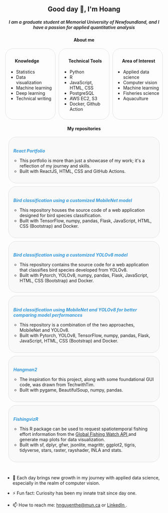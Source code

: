 <h2 align="center">Good day 👋, I'm Hoang</h2>
<h5 align="center" style="font-weight: 600;"> I am a graduate student at Memorial University of Newfoundland, and I have a passion for applied quantitative analysis</h5>

<h4 align="center">About me</h4>

<!-- Main card container -->
<div style="display: flex; justify-content: space-between;">

  <!-- Left card: Knowledge -->
  <div style="flex: 1; padding: 10px; border: 1px solid #ddd; border-radius: 25px; margin-right: 10px;">
    <h4 style="padding-left:20px">Knowledge</h4>
    <ul>
      <li>Statistics</li>
      <li>Data visualization</li>
      <li>Machine learning</li>
      <li>Deep learning</li>
      <li>Technical writing</li>
    </ul>
  </div>

  <!-- Middle card: Technical Tools -->
  <div style="flex: 1; padding: 10px; border: 1px solid #ddd; border-radius: 25px; margin-right: 10px;">
    <h4 style="padding-left:20px">Technical Tools</h4>
    <ul>
      <li>Python</li>
      <li>R</li>
      <li>JavaScript, HTML, CSS</li>
      <li>PostgreSQL</li>
      <li>AWS EC2, S3</li>
      <li>Docker, Github Action</li>
    </ul>
  </div>

  <!-- Right card: Area of Interest -->
  <div style="flex: 1; padding: 10px; border: 1px solid #ddd; border-radius: 25px;">
    <h4 style="padding-left:20px">Area of Interest</h4>
    <ul>
      <li>Applied data science</li>
      <li>Computer vision</li>
      <li>Machine learning</li>
      <li>Fisheries science</li>
      <li>Aquaculture</li>      
    </ul>
  </div>

</div>

<h4 align="center">My repositories</h4>

<div style="margin: 10px; padding: 15px; border: 1px solid #ddd; border-radius: 25px; background-color: #f9f9f9;">
    <h5 style="margin-bottom: 5px; color: #2c3e50;">
        <a href="https://leoutas.github.io/react_portfolio/#" style="text-decoration: none; color: #3498db;">React Portfolio</a>
    </h5>
    <ul style="padding-left: 20px; list-style-type: circle;">
        <li>This portfolio is more than just a showcase of my work; it's a reflection of my journey and skills.</li>
        <li>Built with ReactJS, HTML, CSS and GitHub Actions.</li>
    </ul>
</div>

<div style="margin: 10px; padding: 15px; border: 1px solid #ddd; border-radius: 25px; background-color: #f9f9f9;">
    <h5 style="margin-bottom: 5px; color: #2c3e50;">
        <a href="https://github.com/LeoUtas/react_portfolio.git" style="text-decoration: none; color: #3498db;">Bird classification using a customized MobileNet model</a>
    </h5>
    <ul style="padding-left: 20px; list-style-type: circle;">
        <li>This repository houses the source code of a web application designed for bird species classification.</li>
        <li>Built with TensorFlow, numpy, pandas, Flask, JavaScript, HTML, CSS (Bootstrap) and Docker.</li>
    </ul>
</div>

<div style="margin: 10px; padding: 15px; border: 1px solid #ddd; border-radius: 25px; background-color: #f9f9f9;">
    <h5 style="margin-bottom: 5px; color: #2c3e50;">
        <a href="https://github.com/LeoUtas/bird_classification_flask_YOLOv8.git" style="text-decoration: none; color: #3498db;">Bird classification using a customized YOLOv8 model</a>
    </h5>
    <ul style="padding-left: 20px; list-style-type: circle;">
        <li>This repository contains the source code for a web application that classifies bird species developed from YOLOv8.</li>
        <li>Built with Pytorch, YOLOv8, numpy, pandas, Flask, JavaScript, HTML, CSS (Bootstrap) and Docker.</li>
    </ul>
</div>

<div style="margin: 10px; padding: 15px; border: 1px solid #ddd; border-radius: 25px; background-color: #f9f9f9;">
    <h5 style="margin-bottom: 5px; color: #2c3e50;">
        <a href="https://github.com/LeoUtas/bird_classification_flask_2models.git" style="text-decoration: none; color: #3498db;">Bird classification using MobileNet and YOLOv8 for better comparing model performances</a>
    </h5>
    <ul style="padding-left: 20px; list-style-type: circle;">
        <li>This repository is a combination of the two approaches, MobileNet and YOLOv8.</li>
        <li>Built with Pytorch, YOLOv8, TensorFlow, numpy, pandas, Flask, JavaScript, HTML, CSS (Bootstrap) and Docker.</li>
    </ul>
</div>

<div style="margin: 10px; padding: 15px; border: 1px solid #ddd; border-radius: 25px; background-color: #f9f9f9;">
    <h5 style="margin-bottom: 5px; color: #2c3e50;">
        <a href="https://github.com/LeoUtas/hangman2.git" style="text-decoration: none; color: #3498db;">Hangman2</a>
    </h5>
    <ul style="padding-left: 20px; list-style-type: circle;">
        <li>The inspiration for this project, along with some foundational GUI code, was drawn from TechwithTim.</li>
        <li>Built with pygame, BeautifulSoup, numpy, pandas.</li>
    </ul>
</div>

<div style="margin: 10px; padding: 15px; border: 1px solid #ddd; border-radius: 25px; background-color: #f9f9f9;">
    <h5 style="margin-bottom: 5px; color: #2c3e50;">
        <a href="https://github.com/LeoUtas/fishingvizr.git" style="text-decoration: none; color: #3498db;">FishingvizR</a>
    </h5>
    <ul style="padding-left: 20px; list-style-type: circle;">
        <li>This R package can be used to request spatiotemporal fishing effort information from the <a href="https://globalfishingwatch.org/our-apis/"> Global Fishing Watch API </a> and generate map plots for data visualization.</li>
        <li>Built with sf, dplyr, gfwr, jsonlite, magrittr, ggplot2, tigris, tidyverse, stars, raster, rayshader, INLA and stats.</li>
    </ul>
</div>

<br>

-   🌱 Each day brings new growth in my journey with applied data science, especially in the realm of computer vision.

-   ⚡ Fun fact: Curiosity has been my innate trait since day one.

-   📫 How to reach me: hnguyenthe@mun.ca or <a href="https://www.linkedin.com/in/hoangng84/"> LinkedIn </a>.

<!--
**LeoUtas/LeoUtas** is a ✨ _special_ ✨ repository because its `README.md` (this file) appears on your GitHub profile.

Here are some ideas to get you started:

-   🔭 I’m currently working on ...
-   🌱 I’m currently learning ...
-   👯 I’m looking to collaborate on ...
-   🤔 I’m looking for help with ...
-   💬 Ask me about ...
-   📫 How to reach me: ...
-   😄 Pronouns: ...
-   ⚡ Fun fact: ...
    -->
